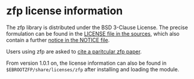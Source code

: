 # zfp license information

The zfp library is distributed under the BSD 3-Clause License.
The precise formulation can be found in the
[LICENSE file in the sources](https://github.com/LLNL/zfp/blob/develop/LICENSE),
which also contain a further
[notice in the NOTICE file](https://github.com/LLNL/zfp/blob/develop/NOTICE).

Users using zfp are asked to 
[cite a paritcular zfp paper](https://github.com/LLNL/zfp#citing-zfp).

From version 1.0.1 on, the license information can also be found in
`$EBROOTZFP/share/licenses/zfp` after installing and loading the module.
